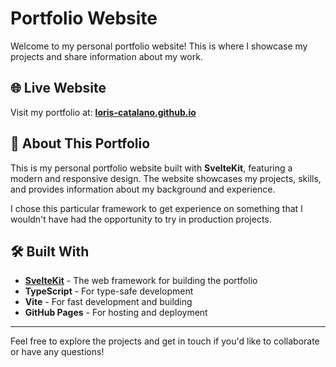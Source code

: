 # Portfolio Website

Welcome to my personal portfolio website! This is where I showcase my projects and share information about my work.

## 🌐 Live Website

Visit my portfolio at: **[loris-catalano.github.io](https://loris-catalano.github.io)**

## 🚀 About This Portfolio

This is my personal portfolio website built with **SvelteKit**, featuring a modern and responsive design. The website showcases my projects, skills, and provides information about my background and experience. 

I chose this particular framework to get experience on something that I wouldn't have had the opportunity to try in production projects.

## 🛠️ Built With

- **[SvelteKit](https://kit.svelte.dev/)** - The web framework for building the portfolio
- **TypeScript** - For type-safe development
- **Vite** - For fast development and building
- **GitHub Pages** - For hosting and deployment


---

Feel free to explore the projects and get in touch if you'd like to collaborate or have any questions!
